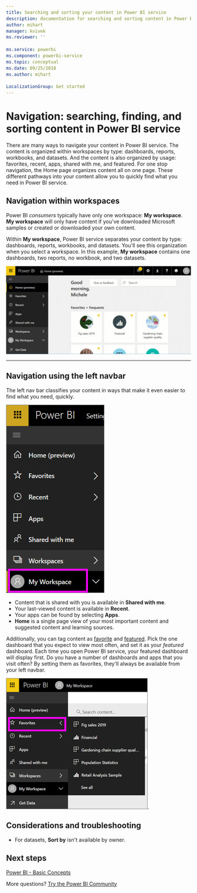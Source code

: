 ```yaml
---
title: Searching and sorting your content in Power BI service
description: documentation for searching and sorting content in Power BI workspaces
author: mihart
manager: kvivek
ms.reviewer: ''

ms.service: powerbi
ms.component: powerbi-service
ms.topic: conceptual
ms.date: 09/25/2018
ms.author: mihart

LocalizationGroup: Get started
---
```

# Navigation: searching, finding, and sorting content in Power BI service
There are many ways to navigate your content in Power BI service. The content is organized within workspaces by type: dashboards, reports, workbooks, and datasets.  And the content is also organized by usage: favorites, recent, apps, shared with me, and featured. For one stop navigation, the Home page organizes content all on one page. These different pathways into your content allow you to quickly find what you need in Power BI service.  

## Navigation within workspaces

Power BI *consumers* typically have only one workspace: **My workspace**. **My workspace** will only have content if you've downloaded Microsoft samples or created or downloaded your own content.  

Within **My workspace**, Power BI service separates your content by type: dashboards, reports, workbooks, and datasets. You'll see this organization when you select a workspace. In this example, **My workspace** contains one dashboards, two reports, no workbook, and two datasets.

![video](./media/end-user-search-sort/nav.gif)

________________________________________

## Navigation using the left navbar
The left nav bar classifies your content in ways that make it even easier to find what you need, quickly.  

![left nav bar](./media/end-user-search-sort/power-bi-newnav2.png)


- Content that is shared with you is available in **Shared with me**.
- Your last-viewed content is available in **Recent**. 
- Your apps can be found by selecting **Apps**.
- **Home** is a single page view of your most important content and suggested content and learning sources.

Additionally, you can tag content as [favorite](end-user-favorite.md) and [featured](end-user-featured.md). Pick the one dashboard that you expect to view most often, and set it as your *featured* dashboard. Each time you open Power BI service, your featured dashboard will display first. Do you have a number of dashboards and apps that you visit often? By setting them as favorites, they'll always be available from your left navbar.

![Favorites flyout](./media/end-user-search-sort/power-bi-favorite-flyout.png).


## Considerations and troubleshooting
* For datasets, **Sort by** isn't available by owner.

## Next steps
[Power BI - Basic Concepts](end-user-basic-concepts.md)

More questions? [Try the Power BI Community](http://community.powerbi.com/)